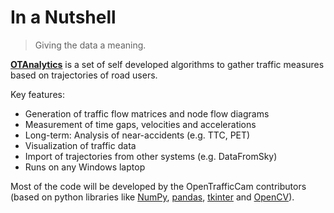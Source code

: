 # In a Nutshell

> Giving the data a meaning.

[**OTAnalytics**](https://github.com/OpenTrafficCam/OTAnalytics) is a set of self developed algorithms to gather traffic measures based on trajectories of road users.

Key features:

* Generation of traffic flow matrices and node flow diagrams
* Measurement of time gaps, velocities and accelerations
* Long-term: Analysis of near-accidents (e.g. TTC, PET)
* Visualization of traffic data
* Import of trajectories from other systems (e.g. DataFromSky)
* Runs on any Windows laptop

Most of the code will be developed by the OpenTrafficCam contributors (based on python libraries like [NumPy](https://numpy.org/), [pandas](https://pandas.pydata.org/), [tkinter](https://docs.python.org/3/library/tkinter.html) and [OpenCV](https://opencv.org/)).
